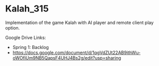 # Kalah_315
Implementation of the game Kalah with AI player and remote client play option.

Google Drive Links:
  - Spring 1: Backlog
  - https://docs.google.com/document/d/1qgVdZUt22AB9ithWu-oWOfiUm9NB5QapsF4UHJ4Bs2g/edit?usp=sharing
